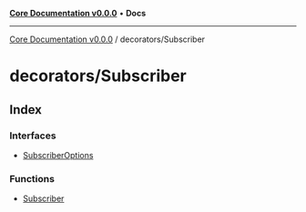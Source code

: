 [**Core Documentation v0.0.0**](../../README.md) • **Docs**

***

[Core Documentation v0.0.0](../../modules.md) / decorators/Subscriber

# decorators/Subscriber

## Index

### Interfaces

- [SubscriberOptions](interfaces/SubscriberOptions.md)

### Functions

- [Subscriber](functions/Subscriber.md)
